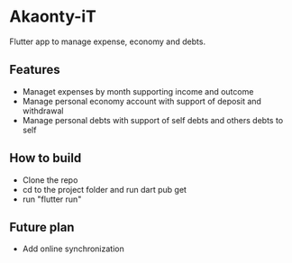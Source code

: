 # Akaonty-iT

Flutter app to manage expense, economy and debts.

## Features

- Managet expenses by month supporting income and outcome
- Manage personal economy account with support of deposit and withdrawal
- Manage personal debts with support of self debts and others debts to self

## How to build

- Clone the repo
- cd to the project folder and run dart pub get
- run "flutter run"

## Future plan

- Add online synchronization 
